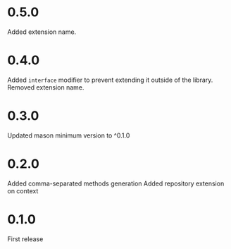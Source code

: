 # 0.5.0

Added extension name.

# 0.4.0

Added `interface` modifier to prevent extending it outside of the library.
Removed extension name.

# 0.3.0

Updated mason minimum version to ^0.1.0

# 0.2.0

Added comma-separated methods generation
Added repository extension on context

# 0.1.0

First release
